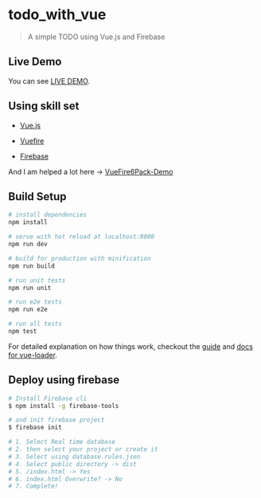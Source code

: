 # todo_with_vue

> A simple TODO using Vue.js and Firebase

## Live Demo

You can see [LIVE DEMO](https://leop0ld-3d0a2.firebaseapp.com/).

## Using skill set
- [Vue.js](https://vuejs.org/)

- [Vuefire](https://github.com/vuejs/vuefire)

- [Firebase](https://firebase.google.com)


And I am helped a lot here -> [VueFire6Pack-Demo](https://github.com/kangsLee/VueFire6Pack-Demo)

## Build Setup

``` bash
# install dependencies
npm install

# serve with hot reload at localhost:8080
npm run dev

# build for production with minification
npm run build

# run unit tests
npm run unit

# run e2e tests
npm run e2e

# run all tests
npm test
```

For detailed explanation on how things work, checkout the [guide](http://vuejs-templates.github.io/webpack/) and [docs for vue-loader](http://vuejs.github.io/vue-loader).

## Deploy using firebase

```bash
# Install Firebase cli
$ npm install -g firebase-tools

# and init firebase project
$ firebase init

# 1. Select Real time database
# 2. then select your project or create it
# 3. Select using database.rules.json
# 4. Select public directory -> dist
# 5. /index.html -> Yes
# 6. index.html Overwrite? -> No
# 7. Complete!
```
